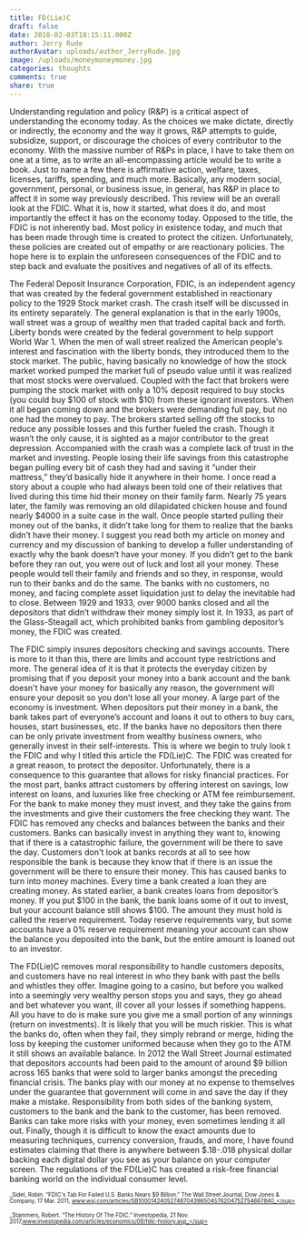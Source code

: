 ```yaml
---
title: FD(Lie)C
draft: false
date: 2018-02-03T18:15:11.000Z
author: Jerry Rude
authorAvatar: uploads/author_JerryRude.jpg
image: /uploads/moneymoneymoney.jpg
categories: thoughts
comments: true
share: true
---
```

Understanding regulation and policy (R&P) is a critical aspect of understanding the economy today. As the choices we make dictate, directly or indirectly, the economy and the way it grows, R&P attempts to guide, subsidize, support, or discourage the choices of every contributor to the economy. With the massive number of R&Ps in place, I have to take them on one at a time, as to write an all-encompassing article would be to write a book. Just to name a few there is affirmative action, welfare, taxes, licenses, tariffs, spending, and much more. Basically, any modern social, government, personal, or business issue, in general, has R&P in place to affect it in some way previously described. This review will be an overall look at the FDIC. What it is, how it started, what does it do, and most importantly the effect it has on the economy today. Opposed to the title, the FDIC is not inherently bad. Most policy in existence today, and much that has been made through time is created to protect the citizen. Unfortunately, these policies are created out of empathy or are reactionary policies.  The hope here is to explain the unforeseen consequences of the FDIC and to step back and evaluate the positives and negatives of all of its effects. 

 The Federal Deposit Insurance Corporation, FDIC, is an independent agency that was created by the federal government established in reactionary policy to the 1929 Stock market crash. The crash itself will be discussed in its entirety separately. The general explanation is that in the early 1900s, wall street was a group of wealthy men that traded capital back and forth. Liberty bonds were created by the federal government to help support World War 1. When the men of wall street realized the American people's interest and fascination with the liberty bonds, they introduced them to the stock market. The public, having basically no knowledge of how the stock market worked pumped the market full of pseudo value until it was realized that most stocks were overvalued. Coupled with the fact that brokers were pumping the stock market with only a 10% deposit required to buy stocks (you could buy $100 of stock with $10) from these ignorant investors. When it all began coming down and the brokers were demanding full pay, but no one had the money to pay. The brokers started selling off the stocks to reduce any possible losses and this further fueled the crash. Though it wasn’t the only cause, it is sighted as a major contributor to the great depression. Accompanied with the crash was a complete lack of trust in the market and investing. People losing their life savings from this catastrophe began pulling every bit of cash they had and saving it “under their mattress,” they’d basically hide it anywhere in their home. I once read a story about a couple who had always been told one of their relatives that lived during this time hid their money on their family farm. Nearly 75 years later, the family was removing an old dilapidated chicken house and found nearly $4000 in a suite case in the wall. Once people started pulling their money out of the banks, it didn’t take long for them to realize that the banks didn’t have their money. I suggest you read both my article on money and currency and my discussion of banking to develop a fuller understanding of exactly why the bank doesn’t have your money. If you didn’t get to the bank before they ran out, you were out of luck and lost all your money. These people would tell their family and friends and so they, in response, would run to their banks and do the same. The banks with no customers, no money, and facing complete asset liquidation just to delay the inevitable had to close. Between 1929 and 1933, over 9000 banks closed and all the depositors that didn’t withdraw their money simply lost it. In 1933, as part of the Glass-Steagall act, which prohibited banks from gambling depositor’s money, the FDIC was created. 

The FDIC simply insures depositors checking and savings accounts. There is more to it than this, there are limits and account type restrictions and more. The general idea of it is that it protects the everyday citizen by promising that if you deposit your money into a bank account and the bank doesn't have your money for basically any reason, the government will ensure your deposit so you don’t lose all your money. A large part of the economy is investment. When depositors put their money in a bank, the bank takes part of everyone’s account and loans it out to others to buy cars, houses, start businesses, etc. If the banks have no depositors then there can be only private investment from wealthy business owners, who generally invest in their self-interests. This is where we begin to truly look t the FDIC and why I titled this article the FD(Lie)C. The FDIC was created for a great reason, to protect the depositor. Unfortunately, there is a consequence to this guarantee that allows for risky financial practices. For the most part, banks attract customers by offering interest on savings, low interest on loans, and luxuries like free checking or ATM fee reimbursement. For the bank to make money they must invest, and they take the gains from the investments and give their customers the free checking they want. The FDIC has removed any checks and balances between the banks and their customers. Banks can basically invest in anything they want to, knowing that if there is a catastrophic failure, the government will be there to save the day. Customers don't look at banks records at all to see how responsible the bank is because they know that if there is an issue the government will be there to ensure their money. This has caused banks to turn into money machines. Every time a bank created a loan they are creating money. As stated earlier, a bank creates loans from depositor’s money. If you put $100 in the bank, the bank loans some of it out to invest, but your account balance still shows $100. The amount they must hold is called the reserve requirement. Today reserve requirements vary, but some accounts have a 0% reserve requirement meaning your account can show the balance you deposited into the bank, but the entire amount is loaned out to an investor.  

The FD(Lie)C removes moral responsibility to handle customers deposits, and customers have no real interest in who they bank with past the bells and whistles they offer. Imagine going to a casino, but before you walked into a seemingly very wealthy person stops you and says, they go ahead and bet whatever you want, ill cover all your losses if something happens. All you have to do is make sure you give me a small portion of any winnings (return on investments).  It is likely that you will be much riskier. This is what the banks do, often when they fail, they simply rebrand or merge, hiding the loss by keeping the customer uniformed because when they go to the ATM it still shows an available balance. In 2012 the Wall Street Journal estimated that depositors accounts had been paid to the amount of around $9 billion across 165 banks that were sold to larger banks amongst the preceding financial crisis. The banks play with our money at no expense to themselves under the guarantee that government will come in and save the day if they make a mistake. Responsibility from both sides of the banking system, customers to the bank and the bank to the customer, has been removed. Banks can take more risks with your money, even sometimes lending it all out. Finally, though it is difficult to know the exact amounts due to measuring techniques, currency conversion, frauds, and more, I have found estimates claiming that there is anywhere between $.18-.018 physical dollar backing each digital dollar you see as your balance on your computer screen. The regulations of the FD(Lie)C has created a risk-free financial banking world on the individual consumer level.

<sub><sup>_Sidel, Robin. “FDIC's Tab For Failed U.S. Banks Nears $9 Billion.” The Wall Street Journal, Dow Jones   & Company, 17 Mar. 2011, www.wsj.com/articles/SB10001424052748704396504576204752754667840_</sup></sub>

<sub><sup>_Stammers, Robert. “The History Of The FDIC.” Investopedia, 21 Nov. 2017,www.investopedia.com/articles/economics/09/fdic-history.asp_</sup></sub>
